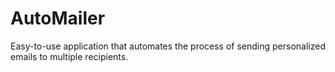 # AutoMailer
Easy-to-use application that automates the process of sending personalized emails to multiple recipients.
